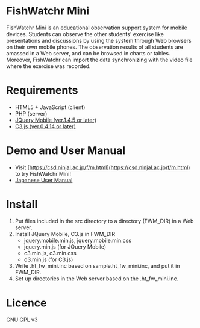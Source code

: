 # FishWatchr Mini
FishWatchr Mini is an educational observation support system for mobile devices. Students can observe the other students' exercise like presentations and discussions by using the system through Web browsers on their own mobile phones. The observation results of all students are amassed in a Web server, and can be browsed in charts or tables. Moreover, FishWatchr can import the data synchronizing with the video file where the exercise was recorded. 

# Requirements
* HTML5 + JavaScript (client)
* PHP (server)
* [JQuery Mobile (ver.1.4.5 or later)](https://jquerymobile.com/)
* [C3.js (ver.0.4.14 or later)](http://c3js.org/)


# Demo and User Manual
- Visit [https://csd.ninjal.ac.jp/f/m.html](https://csd.ninjal.ac.jp/f/m.html) to try FishWatchr Mini!
- [Japanese User Manual](http://www2.ninjal.ac.jp/lrc/index.php?%B4%D1%BB%A1%BB%D9%B1%E7%A5%C4%A1%BC%A5%EB%20FishWatchr%2FMini) 

# Install
1. Put files included in the src directory to a directory (FWM_DIR) in a Web server.
2. Install JQuery Mobile, C3.js in FWM_DIR
    * jquery.mobile.min.js, jquery.mobile.min.css
    * jquery.min.js (for JQuery Mobile)
    * c3.min.js, c3.min.css
    * d3.min.js (for C3.js)
3. Write .ht_fw_mini.inc based on sample.ht_fw_mini.inc, and put it in FWM_DIR.
4. Set up directories in the Web server based on the .ht_fw_mini.inc.

# Licence
GNU GPL v3
